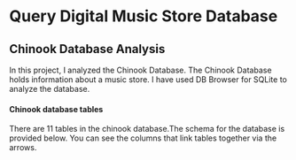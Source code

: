 # Query Digital Music Store Database
## Chinook Database Analysis

In this project, I analyzed the Chinook Database. The Chinook Database holds information about a music store. I have used DB Browser for SQLite to analyze the database. 

#### Chinook database tables
There are 11 tables in the chinook database.The schema for the database is provided below. You can see the columns that link tables together via the arrows.



